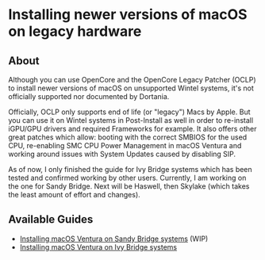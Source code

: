 # Installing newer versions of macOS on legacy hardware

## About

Although you can use OpenCore and the OpenCore Legacy Patcher (OCLP) to install newer versions of macOS on unsupported Wintel systems, it's not officially supported nor documented by Dortania. 

Officially, OCLP only supports end of life (or "legacy") Macs by Apple. But you can use it on Wintel systems in Post-Install as well in order to re-install iGPU/GPU drivers and required Frameworks for example. It also offers other great patches which allow: booting with the correct SMBIOS for the used CPU, re-enabling SMC CPU Power Management in macOS Ventura and working around issues with System Updates caused by disabling SIP.

As of now, I only finished the guide for Ivy Bridge systems which has been tested and confirmed working by other users. Currently, I am working on the one for Sandy Bridge. Next will be Haswell, then Skylake (which takes the least amount of effort and changes).

## Available Guides
- [Installing macOS Ventura on Sandy Bridge systems](https://github.com/5T33Z0/OC-Little-Translated/blob/main/14_OCLP_Wintel/Sandy_Bridge_Ventura.md) (WIP)
- [Installing macOS Ventura on Ivy Bridge systems](https://github.com/5T33Z0/OC-Little-Translated/blob/main/14_OCLP_Wintel/Ivy_Bridge-Ventura.md#installing-macos-ventura-on-ivy-bridge-systems)

